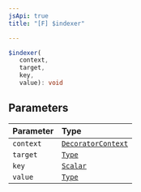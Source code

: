 ```yaml
---
jsApi: true
title: "[F] $indexer"

---
```

```ts
$indexer(
   context, 
   target, 
   key, 
   value): void
```

## Parameters

| Parameter | Type |
| :------ | :------ |
| `context` | [`DecoratorContext`](../interfaces/DecoratorContext.md) |
| `target` | [`Type`](../type-aliases/Type.md) |
| `key` | [`Scalar`](../interfaces/Scalar.md) |
| `value` | [`Type`](../type-aliases/Type.md) |
